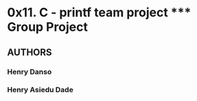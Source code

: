 <h1>0x11. C - printf team project
*** Group Project</h1>

<h2> AUTHORS </h2>
<h3> Henry Danso</h3>
<h3> Henry Asiedu Dade </h3>
